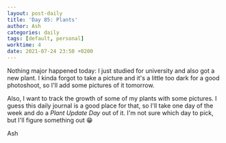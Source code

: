```yaml
---
layout: post-daily
title: 'Day 85: Plants'
author: Ash
categories: daily
tags: [default, personal]
worktime: 4
date: 2021-07-24 23:50 +0200
---
```

Nothing major happened today: I just studied for university and also got a new plant. I kinda forgot to take a picture and it's a little too dark for a good photoshoot, so I'll add some pictures of it tomorrow.

Also, I want to track the growth of some of my plants with some pictures. I guess this daily journal is a good place for that, so I'll take one day of the week and do a *Plant Update Day* out of it. I'm not sure which day to pick, but I'll figure something out 😁

Ash
